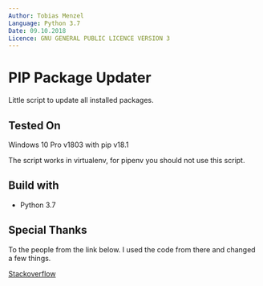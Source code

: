 ```yaml
---
Author: Tobias Menzel  
Language: Python 3.7  
Date: 09.10.2018
Licence: GNU GENERAL PUBLIC LICENCE VERSION 3
---
```

# PIP Package Updater

Little script to update all installed packages.  

## Tested On

Windows 10 Pro v1803
with pip v18.1

The script works in virtualenv, for pipenv you should not use this script. 

## Build with
- Python 3.7

## Special Thanks

To the people from the link below. I used the code from there and changed a few things.

[Stackoverflow](https://stackoverflow.com/questions/2720014/upgrading-all-packages-with-pi)
